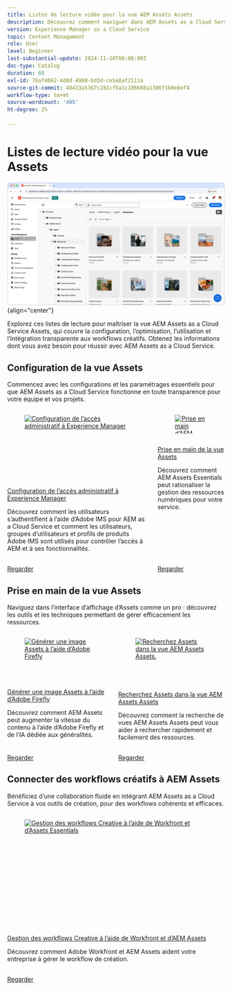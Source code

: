 ```yaml
---
title: Listes de lecture vidéo pour la vue AEM Assets Assets
description: Découvrez comment naviguer dans AEM Assets as a Cloud Service en mode Assets grâce à cette sélection sélectionnée de listes de lecture vidéo qui vise à améliorer vos connaissances du produit.
version: Experience Manager as a Cloud Service
topic: Content Management
role: User
level: Beginner
last-substantial-update: 2024-11-20T00:00:00Z
doc-type: Catalog
duration: 60
exl-id: 76af4062-4d8d-4908-bd3d-ce5a8af2111a
source-git-commit: 48433a5367c281cf5a1c106b08a1306f1b0e8ef4
workflow-type: tm+mt
source-wordcount: '405'
ht-degree: 2%

---
```


# Listes de lecture vidéo pour la vue Assets

![Vue AEM Assets Assets](./assets/assets-view.png){align="center"}

Explorez ces listes de lecture pour maîtriser la vue AEM Assets as a Cloud Service Assets, qui couvre la configuration, l’optimisation, l’utilisation et l’intégration transparente aux workflows créatifs. Obtenez les informations dont vous avez besoin pour réussir avec AEM Assets as a Cloud Service.

## Configuration de la vue Assets

Commencez avec les configurations et les paramétrages essentiels pour que AEM Assets as a Cloud Service fonctionne en toute transparence pour votre équipe et vos projets.

<!-- CARDS

* https://experienceleague.adobe.com/fr/playlists/experience-manager-all-configure-administrative-access
* https://experienceleague.adobe.com/fr/playlists/experience-manager-assets-get-started-assets-essentials {title=Get started with Assets view}

-->
<!-- START CARDS HTML - DO NOT MODIFY BY HAND -->
<div class="columns">
    <div class="column is-half-tablet is-half-desktop is-one-third-widescreen" aria-label="Configure Administrative Access to Experience Manager">
        <div class="card" style="height: 100%; display: flex; flex-direction: column; height: 100%;">
            <div class="card-image">
                <figure class="image x-is-16by9">
                    <a href="https://experienceleague.adobe.com/fr/playlists/experience-manager-all-configure-administrative-access" title="Configuration de l’accès administratif à Experience Manager" target="_blank" rel="referrer">
                        <img class="is-bordered-r-small" src="https://experienceleague.adobe.com/fr/playlists/media_1130bb3c4cd41705ba451f3219632a7d57f9b3f85.jpeg?width=400&format=pjpg&optimize=medium" alt="Configuration de l’accès administratif à Experience Manager"
                             style="width: 100%; aspect-ratio: 16 / 9; object-fit: cover; overflow: hidden; display: block; margin: auto;">
                    </a>
                </figure>
            </div>
            <div class="card-content is-padded-small" style="display: flex; flex-direction: column; flex-grow: 1; justify-content: space-between;">
                <div class="top-card-content">
                    <p class="headline is-size-6 has-text-weight-bold">
                        <a href="https://experienceleague.adobe.com/fr/playlists/experience-manager-all-configure-administrative-access" target="_blank" rel="referrer" title="Configuration de l’accès administratif à Experience Manager">Configuration de l’accès administratif à Experience Manager</a>
                    </p>
                    <p class="is-size-6">Découvrez comment les utilisateurs s’authentifient à l’aide d’Adobe IMS pour AEM as a Cloud Service et comment les utilisateurs, groupes d’utilisateurs et profils de produits Adobe IMS sont utilisés pour contrôler l’accès à AEM et à ses fonctionnalités.</p>
                </div>
                <a href="https://experienceleague.adobe.com/fr/playlists/experience-manager-all-configure-administrative-access" target="_blank" rel="referrer" class="spectrum-Button spectrum-Button--outline spectrum-Button--primary spectrum-Button--sizeM" style="align-self: flex-start; margin-top: 1rem;">
                    <span class="spectrum-Button-label has-no-wrap has-text-weight-bold">Regarder</span>
                </a>
            </div>
        </div>
    </div>
    <div class="column is-half-tablet is-half-desktop is-one-third-widescreen" aria-label="Get Started with AEM Assets Essentials">
        <div class="card" style="height: 100%; display: flex; flex-direction: column; height: 100%;">
            <div class="card-image">
                <figure class="image x-is-16by9">
                    <a href="https://experienceleague.adobe.com/fr/playlists/experience-manager-assets-get-started-assets-essentials" title="Prise en main d’AEM Assets Essentials" target="_blank" rel="referrer">
                        <img class="is-bordered-r-small" src="https://experienceleague.adobe.com/fr/playlists/media_1bdc0e38944ddc90ff77140bb859bb728cc5d4065.jpeg?width=400&format=pjpg&optimize=medium" alt="Prise en main d’AEM Assets Essentials"
                             style="width: 100%; aspect-ratio: 16 / 9; object-fit: cover; overflow: hidden; display: block; margin: auto;">
                    </a>
                </figure>
            </div>
            <div class="card-content is-padded-small" style="display: flex; flex-direction: column; flex-grow: 1; justify-content: space-between;">
                <div class="top-card-content">
                    <p class="headline is-size-6 has-text-weight-bold">
                        <a href="https://experienceleague.adobe.com/fr/playlists/experience-manager-assets-get-started-assets-essentials" target="_blank" rel="referrer" title="Prise en main de la vue Assets">Prise en main de la vue Assets</a>
                    </p>
                    <p class="is-size-6">Découvrez comment AEM Assets Essentials peut rationaliser la gestion des ressources numériques pour votre service.</p>
                </div>
                <a href="https://experienceleague.adobe.com/fr/playlists/experience-manager-assets-get-started-assets-essentials" target="_blank" rel="referrer" class="spectrum-Button spectrum-Button--outline spectrum-Button--primary spectrum-Button--sizeM" style="align-self: flex-start; margin-top: 1rem;">
                    <span class="spectrum-Button-label has-no-wrap has-text-weight-bold">Regarder</span>
                </a>
            </div>
        </div>
    </div>
</div>
<!-- END CARDS HTML - DO NOT MODIFY BY HAND -->










## Prise en main de la vue Assets

Naviguez dans l’interface d’affichage d’Assets comme un pro : découvrez les outils et les techniques permettant de gérer efficacement les ressources.

<!-- CARDS

* https://experienceleague.adobe.com/fr/playlists/experience-manager-assets-generate-image-assets-with-adobe-firefly
* https://experienceleague.adobe.com/fr/playlists/experience-manager-assets-assets-view-search-use

-->
<!-- START CARDS HTML - DO NOT MODIFY BY HAND -->
<div class="columns">
    <div class="column is-half-tablet is-half-desktop is-one-third-widescreen" aria-label="Generate Image Assets Using Adobe Firefly">
        <div class="card" style="height: 100%; display: flex; flex-direction: column; height: 100%;">
            <div class="card-image">
                <figure class="image x-is-16by9">
                    <a href="https://experienceleague.adobe.com/fr/playlists/experience-manager-assets-generate-image-assets-with-adobe-firefly" title="Générer une image Assets à l’aide d’Adobe Firefly" target="_blank" rel="referrer">
                        <img class="is-bordered-r-small" src="https://experienceleague.adobe.com/fr/playlists/media_16fdb25830809ba4c0fe9fda9afa150b64b0f83f5.jpeg?width=400&format=pjpg&optimize=medium" alt="Générer une image Assets à l’aide d’Adobe Firefly"
                             style="width: 100%; aspect-ratio: 16 / 9; object-fit: cover; overflow: hidden; display: block; margin: auto;">
                    </a>
                </figure>
            </div>
            <div class="card-content is-padded-small" style="display: flex; flex-direction: column; flex-grow: 1; justify-content: space-between;">
                <div class="top-card-content">
                    <p class="headline is-size-6 has-text-weight-bold">
                        <a href="https://experienceleague.adobe.com/fr/playlists/experience-manager-assets-generate-image-assets-with-adobe-firefly" target="_blank" rel="referrer" title="Générer une image Assets à l’aide d’Adobe Firefly">Générer une image Assets à l’aide d’Adobe Firefly</a>
                    </p>
                    <p class="is-size-6">Découvrez comment AEM Assets peut augmenter la vitesse du contenu à l’aide d’Adobe Firefly et de l’IA dédiée aux généralités.</p>
                </div>
                <a href="https://experienceleague.adobe.com/fr/playlists/experience-manager-assets-generate-image-assets-with-adobe-firefly" target="_blank" rel="referrer" class="spectrum-Button spectrum-Button--outline spectrum-Button--primary spectrum-Button--sizeM" style="align-self: flex-start; margin-top: 1rem;">
                    <span class="spectrum-Button-label has-no-wrap has-text-weight-bold">Regarder</span>
                </a>
            </div>
        </div>
    </div>
    <div class="column is-half-tablet is-half-desktop is-one-third-widescreen" aria-label="Search in the AEM Assets Assets View to Find Assets">
        <div class="card" style="height: 100%; display: flex; flex-direction: column; height: 100%;">
            <div class="card-image">
                <figure class="image x-is-16by9">
                    <a href="https://experienceleague.adobe.com/fr/playlists/experience-manager-assets-assets-view-search-use" title="Recherchez Assets dans la vue AEM Assets Assets." target="_blank" rel="referrer">
                        <img class="is-bordered-r-small" src="https://experienceleague.adobe.com/fr/playlists/media_10a54527c0613cd760d10f3c5c95141203d88a0aa.jpeg?width=400&format=pjpg&optimize=medium" alt="Recherchez Assets dans la vue AEM Assets Assets."
                             style="width: 100%; aspect-ratio: 16 / 9; object-fit: cover; overflow: hidden; display: block; margin: auto;">
                    </a>
                </figure>
            </div>
            <div class="card-content is-padded-small" style="display: flex; flex-direction: column; flex-grow: 1; justify-content: space-between;">
                <div class="top-card-content">
                    <p class="headline is-size-6 has-text-weight-bold">
                        <a href="https://experienceleague.adobe.com/fr/playlists/experience-manager-assets-assets-view-search-use" target="_blank" rel="referrer" title="Recherchez Assets dans la vue AEM Assets Assets.">Recherchez Assets dans la vue AEM Assets Assets</a>
                    </p>
                    <p class="is-size-6">Découvrez comment la recherche de vues AEM Assets Assets peut vous aider à rechercher rapidement et facilement des ressources.</p>
                </div>
                <a href="https://experienceleague.adobe.com/fr/playlists/experience-manager-assets-assets-view-search-use" target="_blank" rel="referrer" class="spectrum-Button spectrum-Button--outline spectrum-Button--primary spectrum-Button--sizeM" style="align-self: flex-start; margin-top: 1rem;">
                    <span class="spectrum-Button-label has-no-wrap has-text-weight-bold">Regarder</span>
                </a>
            </div>
        </div>
    </div>
</div>
<!-- END CARDS HTML - DO NOT MODIFY BY HAND -->



## Connecter des workflows créatifs à AEM Assets

Bénéficiez d’une collaboration fluide en intégrant AEM Assets as a Cloud Service à vos outils de création, pour des workflows cohérents et efficaces.

<!-- CARDS

* https://experienceleague.adobe.com/fr/playlists/experience-manager-assets-manage-creative-workflows-with-workfront-and-assets-essentials
  { title = Manage Creative Workflows Using Workfront and AEM Assets }
  { description = Learn how Adobe Workfront and AEM Assets help your organization manage the creative workflow. }

-->
<!-- START CARDS HTML - DO NOT MODIFY BY HAND -->
<div class="columns">
    <div class="column is-half-tablet is-half-desktop is-one-third-widescreen" aria-label="Manage Creative Workflows Using Workfront and Assets Essentials">
        <div class="card" style="height: 100%; display: flex; flex-direction: column; height: 100%;">
            <div class="card-image">
                <figure class="image x-is-16by9">
                    <a href="https://experienceleague.adobe.com/fr/playlists/experience-manager-assets-manage-creative-workflows-with-workfront-and-assets-essentials" title="Gestion des workflows Creative à l’aide de Workfront et d’Assets Essentials" target="_blank" rel="referrer">
                        <img class="is-bordered-r-small" src="https://experienceleague.adobe.com/fr/playlists/media_1781139425d77174a992697a33d097a8bd5b54d5b.jpeg?width=400&format=pjpg&optimize=medium" alt="Gestion des workflows Creative à l’aide de Workfront et d’Assets Essentials"
                             style="width: 100%; aspect-ratio: 16 / 9; object-fit: cover; overflow: hidden; display: block; margin: auto;">
                    </a>
                </figure>
            </div>
            <div class="card-content is-padded-small" style="display: flex; flex-direction: column; flex-grow: 1; justify-content: space-between;">
                <div class="top-card-content">
                    <p class="headline is-size-6 has-text-weight-bold">
                        <a href="https://experienceleague.adobe.com/fr/playlists/experience-manager-assets-manage-creative-workflows-with-workfront-and-assets-essentials" target="_blank" rel="referrer" title="Gestion des workflows Creative à l’aide de Workfront et d’Assets Essentials">Gestion des workflows Creative à l’aide de Workfront et d’AEM Assets</a>
                    </p>
                    <p class="is-size-6">Découvrez comment Adobe Workfront et AEM Assets aident votre entreprise à gérer le workflow de création.</p>
                </div>
                <a href="https://experienceleague.adobe.com/fr/playlists/experience-manager-assets-manage-creative-workflows-with-workfront-and-assets-essentials" target="_blank" rel="referrer" class="spectrum-Button spectrum-Button--outline spectrum-Button--primary spectrum-Button--sizeM" style="align-self: flex-start; margin-top: 1rem;">
                    <span class="spectrum-Button-label has-no-wrap has-text-weight-bold">Regarder</span>
                </a>
            </div>
        </div>
    </div>
</div>
<!-- END CARDS HTML - DO NOT MODIFY BY HAND -->







